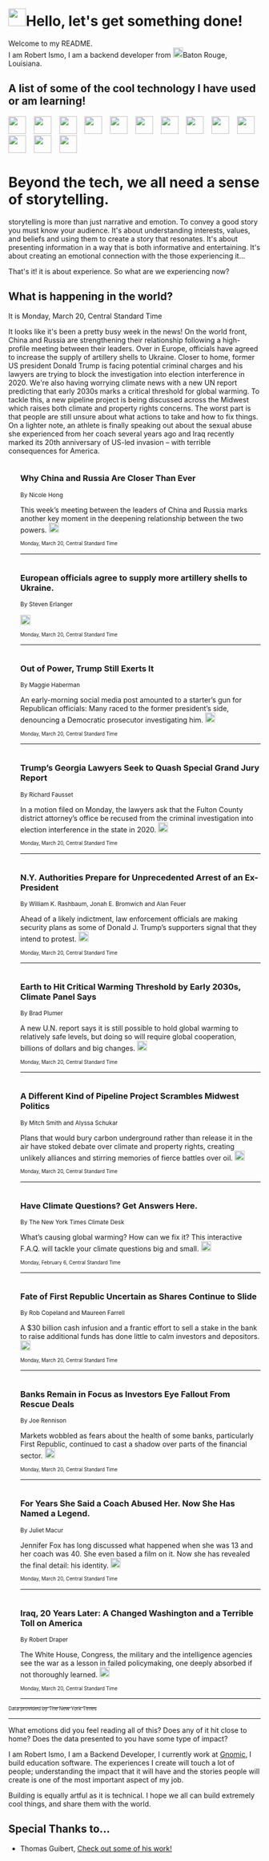 <h1><img src="https://emojis.slackmojis.com/emojis/images/1643514375/3493/hot-coffee.gif?1643514375" width="35"/>Hello, let's get something done!</h1>

<p>Welcome to my README.<br/>
I am Robert Ismo, I am a backend developer from <img src="https://emojis.slackmojis.com/emojis/images/1638395689/50435/moulin_rouge.png?1638395689" width="20"/>Baton Rouge, Louisiana.</p>
<h2>A list of some of the cool technology I have used or am learning!</h2>
<p>
<img src="https://emojis.slackmojis.com/emojis/images/1643516091/21142/meow_bongotap.gif?1643516091" width="35" alt="">
<img src="https://img.shields.io/badge/Favorite%20Frontend%20Framework-SvelteKit-f83903" alt="">
<img src="https://img.shields.io/badge/Second%20Favorite-Vue-40b581" alt="">
<img src="https://img.shields.io/badge/Most%20Used%20Runtime-Nodejs-78b061" alt="">
<img src="https://emojis.slackmojis.com/emojis/images/1643517416/34482/fire.gif?1643517416" width="35" alt="">
<img src="https://img.shields.io/badge/Javascript%20But%20Better-Typescript-0078ca" alt="">
<img src="https://img.shields.io/badge/Favorite%20Language-Elixir-3e244d" alt="">
<img src="https://img.shields.io/badge/Containerize%20Everything-Docker-6ac9ef" alt="">
<img src="https://emojis.slackmojis.com/emojis/images/1643514596/5999/meow_party.gif?1643514596" width="35" alt="">
<img src="https://img.shields.io/badge/API%20Love%20Language-Graphql-de32a5" alt="">
<img src="https://img.shields.io/badge/Our%20Favorite%20Version%20Controller-Git-e94f33" alt="">
<img src="https://img.shields.io/badge/Favorite%20Database-Redis-d42d1d" alt="">
<img src="https://emojis.slackmojis.com/emojis/images/1643514559/5584/deployparrot.gif?1643514559" width="35" alt="">
<img src="https://img.shields.io/badge/Container%20Interstate-RabbitMQ-f66200" alt="">
<img src="https://img.shields.io/badge/Gotta%20Learn-Kubernetes-316adf" alt="">
<img src="https://img.shields.io/badge/Really%20Mature%20Now-WASM-654fef" alt="">
<img src="https://emojis.slackmojis.com/emojis/images/1666642497/61942/dance_vibe.gif?1666642497" width="35" alt="">
<img src="https://img.shields.io/badge/For%20My%20M1-ARM64-657d96" alt="">
<img src="https://img.shields.io/badge/Loving%20This%20So%20Much-TailwindCSS-17bcb5" alt="">
<img src="https://img.shields.io/badge/Cool%20Build%20Tool-Vite-f9cb24" alt="">
<img src="https://emojis.slackmojis.com/emojis/images/1669231376/62819/working-on-it.gif?1669231376" width="35" alt="">
<img src="https://img.shields.io/badge/Fun%20and%20Easy%20Database-MongoDB-5f8c49" alt="">
<img src="https://img.shields.io/badge/JS%20Life%20Support-NPM-c73737" alt="">
<img src="https://img.shields.io/badge/I%20Liked%20It-DynamoDB-0073b9" alt="">
<img src="https://emojis.slackmojis.com/emojis/images/1643514045/46/question.gif?1643514045" width="35" alt="">
<img src="https://img.shields.io/badge/cool-React-60d6f9" alt="">
<img src="https://img.shields.io/badge/Future%20Big%20Project-Lambda-f37e00" alt="">
<img src="https://img.shields.io/badge/NPM%20But%20Better-PNPM-f1aa07" alt="">
<img src="https://emojis.slackmojis.com/emojis/images/1643514943/9662/fbwow.gif?1643514943" width="35" alt="">
<img src="https://img.shields.io/badge/First%20Language-C-662079" alt="">
<img src="https://img.shields.io/badge/Where%20I%20Deploy%20Frontend-Vercel-000000" alt="">
<img src="https://img.shields.io/badge/Who%20Does%20not%20Want%20an%20App-Swift-f9492a" alt="">
<img src="https://emojis.slackmojis.com/emojis/images/1643514058/151/javascript.png?1643514058" width="35" alt="">
<img src="https://img.shields.io/badge/cool-Python-fbd542" alt="">
<img src="https://img.shields.io/badge/Favorite%20Something-Stripe-656cdc" alt="">
<img src="https://img.shields.io/badge/Of%20Course-HTML5-ed6327" alt="">
<img src="https://emojis.slackmojis.com/emojis/images/1660415405/60731/bomb.gif?1660415405" width="35" alt="">
<img src="https://img.shields.io/badge/hate-CSS-2964ec" alt="">
<img src="https://img.shields.io/badge/Learning-CircleCI-141215" alt="">
<img src="https://img.shields.io/badge/Learning-Rust-fbbb3b" alt="">
<img src="https://emojis.slackmojis.com/emojis/images/1660415397/60712/writing-hand.gif?1660415397" width="35" alt="">
<img src="https://img.shields.io/badge/Dev%20Browser%20of%20Choice-Firefox-cc4e26" alt="">
<img src="https://img.shields.io/badge/Recoverying%20From%20Windows-UNIX-1781e3" alt="">
<img src="https://img.shields.io/badge/LOVE-LogSeq-90c1c2" alt="">
<img src="https://emojis.slackmojis.com/emojis/images/1643514066/223/kirby.gif?1643514066" width="35" alt="">
<img src="https://img.shields.io/badge/Daily%20Driver-MacOS-e6e6e8" alt="">
<img src="https://img.shields.io/badge/Git%20Server-Github-000000" alt="">
<img src="https://img.shields.io/badge/enjoyable-EC2-f17428" alt="">
<img src="https://emojis.slackmojis.com/emojis/images/1643514239/2069/excited.gif?1643514239" width="35" alt="">
</p>
<h1>Beyond the tech, we all need a sense of storytelling.</h1>
<p>storytelling is more than just narrative and emotion. To convey a good story you must know your audience. It's about understanding interests, values, and beliefs and using them to create a story that resonates. It's about presenting information in a way that is both informative and entertaining. It's about creating an emotional connection with the those experiencing it...</p>
<p>That's it! it is about experience. So what are we experiencing now?</p>
<h2>What is happening in the world?</h2>
<p>It is Monday, March 20, Central Standard Time</p>
<p>
It looks like it&#39;s been a pretty busy week in the news! On the world front, China and Russia are strengthening their relationship following a high-profile meeting between their leaders. Over in Europe, officials have agreed to increase the supply of artillery shells to Ukraine. Closer to home, former US president Donald Trump is facing potential criminal charges and his lawyers are trying to block the investigation into election interference in 2020. We&#39;re also having worrying climate news with a new UN report predicting that early 2030s marks a critical threshold for global warming. To tackle this, a new pipeline project is being discussed across the Midwest which raises both climate and property rights concerns. The worst part is that people are still unsure about what actions to take and how to fix things. On a lighter note, an athlete is finally speaking out about the sexual abuse she experienced from her coach several years ago and Iraq recently marked its 20th anniversary of US-led invasion – with terrible consequences for America.</p>
<ol>
<img src="https://img.shields.io/badge/-world-blue" alt="">
<h3>Why China and Russia Are Closer Than Ever</h3>
<sub>By Nicole Hong</sub>
<p>This week’s meeting between the leaders of China and Russia marks another key moment in the deepening relationship between the two powers.  <a href="https://nyti.ms/3LEJUdB"><img src="https://developer.nytimes.com/files/poweredby_nytimes_30b.png?v=1583354208352" height="20"></a></p>
<sub><sub>Monday, March 20, Central Standard Time</sub></sub>
<hr/>
<img src="https://img.shields.io/badge/-world-blue" alt="">
<h3>European officials agree to supply more artillery shells to Ukraine.</h3>
<sub>By Steven Erlanger</sub>
<p>  <a href="https://nyti.ms/3Z94eHm"><img src="https://developer.nytimes.com/files/poweredby_nytimes_30b.png?v=1583354208352" height="20"></a></p>
<sub><sub>Monday, March 20, Central Standard Time</sub></sub>
<hr/>
<img src="https://img.shields.io/badge/-us-blue" alt="">
<h3>Out of Power, Trump Still Exerts It</h3>
<sub>By Maggie Haberman</sub>
<p>An early-morning social media post amounted to a starter’s gun for Republican officials: Many raced to the former president’s side, denouncing a Democratic prosecutor investigating him.  <a href="https://nyti.ms/3yOld6U"><img src="https://developer.nytimes.com/files/poweredby_nytimes_30b.png?v=1583354208352" height="20"></a></p>
<sub><sub>Monday, March 20, Central Standard Time</sub></sub>
<hr/>
<img src="https://img.shields.io/badge/-us-blue" alt="">
<h3>Trump’s Georgia Lawyers Seek to Quash Special Grand Jury Report</h3>
<sub>By Richard Fausset</sub>
<p>In a motion filed on Monday, the lawyers ask that the Fulton County district attorney’s office be recused from the criminal investigation into election interference in the state in 2020.  <a href="https://nyti.ms/3lrNAVr"><img src="https://developer.nytimes.com/files/poweredby_nytimes_30b.png?v=1583354208352" height="20"></a></p>
<sub><sub>Monday, March 20, Central Standard Time</sub></sub>
<hr/>
<img src="https://img.shields.io/badge/-nyregion-blue" alt="">
<h3>N.Y. Authorities Prepare for Unprecedented Arrest of an Ex-President</h3>
<sub>By William K. Rashbaum, Jonah E. Bromwich and Alan Feuer</sub>
<p>Ahead of a likely indictment, law enforcement officials are making security plans as some of Donald J. Trump’s supporters signal that they intend to protest.  <a href="https://nyti.ms/40oBWcR"><img src="https://developer.nytimes.com/files/poweredby_nytimes_30b.png?v=1583354208352" height="20"></a></p>
<sub><sub>Monday, March 20, Central Standard Time</sub></sub>
<hr/>
<img src="https://img.shields.io/badge/-climate-blue" alt="">
<h3>Earth to Hit Critical Warming Threshold by Early 2030s, Climate Panel Says</h3>
<sub>By Brad Plumer</sub>
<p>A new U.N. report says it is still possible to hold global warming to relatively safe levels, but doing so will require global cooperation, billions of dollars and big changes.  <a href="https://nyti.ms/3nawTOA"><img src="https://developer.nytimes.com/files/poweredby_nytimes_30b.png?v=1583354208352" height="20"></a></p>
<sub><sub>Monday, March 20, Central Standard Time</sub></sub>
<hr/>
<img src="https://img.shields.io/badge/-us-blue" alt="">
<h3>A Different Kind of Pipeline Project Scrambles Midwest Politics</h3>
<sub>By Mitch Smith and Alyssa Schukar</sub>
<p>Plans that would bury carbon underground rather than release it in the air have stoked debate over climate and property rights, creating unlikely alliances and stirring memories of fierce battles over oil.  <a href="https://nyti.ms/3TvFyr7"><img src="https://developer.nytimes.com/files/poweredby_nytimes_30b.png?v=1583354208352" height="20"></a></p>
<sub><sub>Monday, March 20, Central Standard Time</sub></sub>
<hr/>
<img src="https://img.shields.io/badge/-climate-blue" alt="">
<h3>Have Climate Questions? Get Answers Here.</h3>
<sub>By The New York Times Climate Desk</sub>
<p>What’s causing global warming? How can we fix it? This interactive F.A.Q. will tackle your climate questions big and small.  <a href="https://nyti.ms/3DKau01"><img src="https://developer.nytimes.com/files/poweredby_nytimes_30b.png?v=1583354208352" height="20"></a></p>
<sub><sub>Monday, February 6, Central Standard Time</sub></sub>
<hr/>
<img src="https://img.shields.io/badge/-business-blue" alt="">
<h3>Fate of First Republic Uncertain as Shares Continue to Slide</h3>
<sub>By Rob Copeland and Maureen Farrell</sub>
<p>A $30 billion cash infusion and a frantic effort to sell a stake in the bank to raise additional funds has done little to calm investors and depositors.  <a href="https://nyti.ms/401i4wm"><img src="https://developer.nytimes.com/files/poweredby_nytimes_30b.png?v=1583354208352" height="20"></a></p>
<sub><sub>Monday, March 20, Central Standard Time</sub></sub>
<hr/>
<img src="https://img.shields.io/badge/-business-blue" alt="">
<h3>Banks Remain in Focus as Investors Eye Fallout From Rescue Deals</h3>
<sub>By Joe Rennison</sub>
<p>Markets wobbled as fears about the health of some banks, particularly First Republic, continued to cast a shadow over parts of the financial sector.  <a href="https://nyti.ms/3JTo2Kr"><img src="https://developer.nytimes.com/files/poweredby_nytimes_30b.png?v=1583354208352" height="20"></a></p>
<sub><sub>Monday, March 20, Central Standard Time</sub></sub>
<hr/>
<img src="https://img.shields.io/badge/-sports-blue" alt="">
<h3>For Years She Said a Coach Abused Her. Now She Has Named a Legend.</h3>
<sub>By Juliet Macur</sub>
<p>Jennifer Fox has long discussed what happened when she was 13 and her coach was 40. She even based a film on it. Now she has revealed the final detail: his identity.  <a href="https://nyti.ms/3z9tAKF"><img src="https://developer.nytimes.com/files/poweredby_nytimes_30b.png?v=1583354208352" height="20"></a></p>
<sub><sub>Monday, March 20, Central Standard Time</sub></sub>
<hr/>
<img src="https://img.shields.io/badge/-us-blue" alt="">
<h3>Iraq, 20 Years Later: A Changed Washington and a Terrible Toll on America</h3>
<sub>By Robert Draper</sub>
<p>The White House, Congress, the military and the intelligence agencies see the war as a lesson in failed policymaking, one deeply absorbed if not thoroughly learned.  <a href="https://nyti.ms/3FCiAce"><img src="https://developer.nytimes.com/files/poweredby_nytimes_30b.png?v=1583354208352" height="20"></a></p>
<sub><sub>Monday, March 20, Central Standard Time</sub></sub>
<hr/>
</ol>
<a href="https://developer.nytimes.com"><sub><sub>Data provided by The New York Times</sub></sub></a>
<hr/>
<p>What emotions did you feel reading all of this? Does any of it hit close to home? Does the data presented to you have some type of impact?</p>
<p>I am Robert Ismo, I am a Backend Developer, I currently work at <a href="https://gnomic.education/">Gnomic</a>, I build education software. The experiences I create will touch a lot of people; understanding the impact that it will have and the stories people will create is one of the most important aspect of my job.</p>
<p>Building is equally artful as it is technical. I hope we all can build extremely cool things, and share them with the world.</p>
<h2>Special Thanks to...</h2>
<ul>
<li>Thomas Guibert, <a href="https://github.com/thmsgbrt/thmsgbrt">Check out some of his work!</a></li>
</ul>